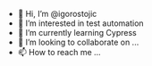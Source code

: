 - 👋 Hi, I’m @igorostojic
- 👀 I’m interested in test automation
- 🌱 I’m currently learning Cypress
- 💞️ I’m looking to collaborate on ...
- 📫 How to reach me ...

<!---
igorostojic/igorostojic is a ✨ special ✨ repository because its `README.md` (this file) appears on your GitHub profile.
You can click the Preview link to take a look at your changes.
--->
